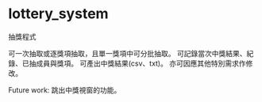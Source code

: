 # lottery_system
抽獎程式

可一次抽取或逐獎項抽取，且單一獎項中可分批抽取。
可記錄當次中獎結果、紀錄、已抽成員與獎項。
可產出中獎結果(csv、txt)。
亦可因應其他特別需求作修改。

Future work:
跳出中獎視窗的功能。

